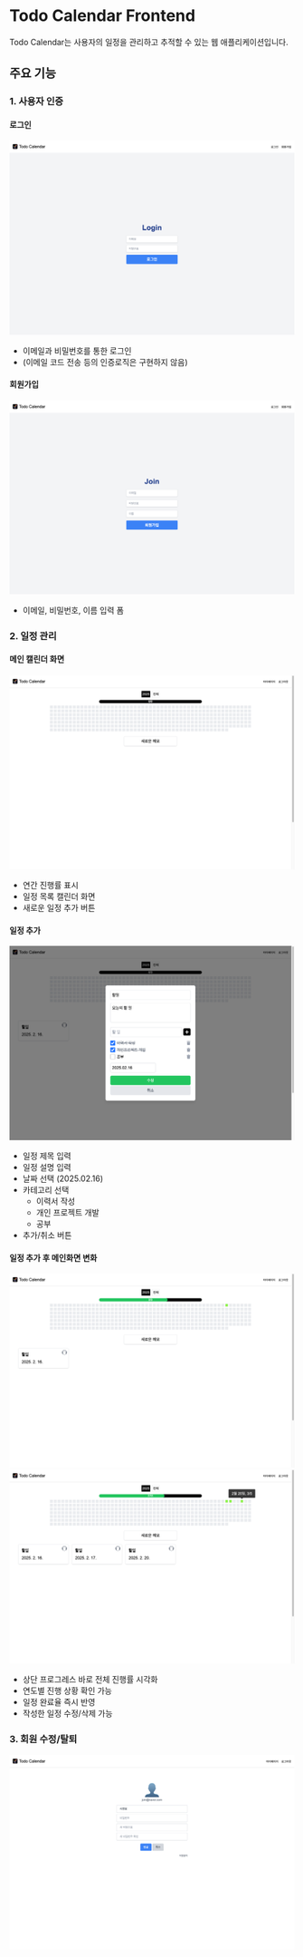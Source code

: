# Todo Calendar Frontend

Todo Calendar는 사용자의 일정을 관리하고 추적할 수 있는 웹 애플리케이션입니다.

## 주요 기능

### 1. 사용자 인증

#### 로그인

![로그인 화면](./public/images/login.png)

- 이메일과 비밀번호를 통한 로그인
- (이메일 코드 전송 등의 인증로직은 구현하지 않음)

#### 회원가입

![회원가입 화면](./public/images/join.png)

- 이메일, 비밀번호, 이름 입력 폼

### 2. 일정 관리

#### 메인 캘린더 화면

![캘린더 메인 화면](./public/images/calendar-main.png)

- 연간 진행률 표시
- 일정 목록 캘린더 화면
- 새로운 일정 추가 버튼

#### 일정 추가

![일정 추가 화면](./public/images/check-todo.png)

- 일정 제목 입력
- 일정 설명 입력
- 날짜 선택 (2025.02.16)
- 카테고리 선택
  - 이력서 작성
  - 개인 프로젝트 개발
  - 공부
- 추가/취소 버튼

#### 일정 추가 후 메인화면 변화

![일정 추가 이후 메인화면](./public/images/added-todo.png)
![여러 일정 추가 이후 메인화면](./public/images/added-todo-list.png)

- 상단 프로그레스 바로 전체 진행률 시각화
- 연도별 진행 상황 확인 가능
- 일정 완료율 즉시 반영
- 작성한 일정 수정/삭제 가능

### 3. 회원 수정/탈퇴

![회원 수정/삭제 화면](./public/images/user-update.png)
